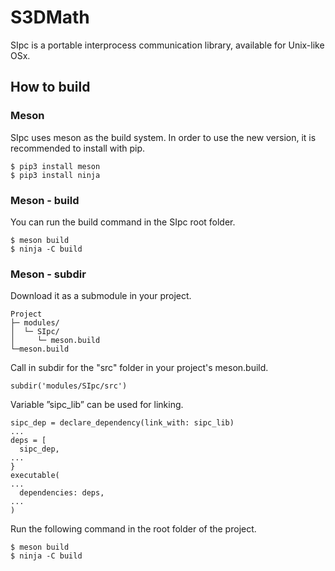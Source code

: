 # S3DMath

SIpc is a portable interprocess communication library, available for Unix-like OSx.

## How to build

### Meson

SIpc uses meson as the build system.
In order to use the new version, it is recommended to install with pip.

```
$ pip3 install meson
$ pip3 install ninja
```

### Meson - build

You can run the build command in the SIpc root folder.

```
$ meson build
$ ninja -C build
```

### Meson - subdir

Download it as a submodule in your project.

```
Project
├─ modules/
│  └─ SIpc/
│     └─ meson.build
└─meson.build
```

Call in subdir for the "src" folder in your project's meson.build.

```
subdir('modules/SIpc/src')
```

Variable ”sipc_lib” can be used for linking.

```
sipc_dep = declare_dependency(link_with: sipc_lib)
...
deps = [
  sipc_dep,
...
}
executable(
...
  dependencies: deps,
...
)
```

Run the following command in the root folder of the project.

```
$ meson build
$ ninja -C build
```
